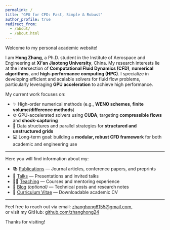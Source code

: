 ```yaml
---
permalink: /
title: "GPU for CFD: Fast, Simple & Robust"
author_profile: true
redirect_from: 
  - /about/
  - /about.html
---
```


Welcome to my personal academic website!  

I am **Hong Zhang**, a Ph.D. student in the Institute of Aerospace and Engineering at **Xi'an Jiaotong University**, China. My research interests lie at the intersection of **Computational Fluid Dynamics (CFD)**, **numerical algorithms**, and **high-performance computing (HPC)**. I specialize in developing efficient and scalable solvers for fluid flow problems, particularly leveraging **GPU acceleration** to achieve high performance.

My current work focuses on:
- ✨ High-order numerical methods (e.g., **WENO schemes**, **finite volume/difference methods**)
- ⚙️ GPU-accelerated solvers using **CUDA**, targeting **compressible flows** and **shock-capturing**
- 🧮 Data structures and parallel strategies for **structured and unstructured grids**
- 💻 Long-term goal: building a **modular, robust CFD framework** for both academic and engineering use

---

Here you will find information about my:

- 📚 [Publications](/publications/) — Journal articles, conference papers, and preprints
- 🎤 [Talks](/talks/) — Presentations and invited talks
- 🧑‍🏫 [Teaching](/teaching/) — Courses and mentoring experience
- 📝 [Blog](/blog/) *(optional)* — Technical posts and research notes
- 📄 [Curriculum Vitae](/cv/) — Downloadable academic CV

---

Feel free to reach out via email: [zhanghong6155@gmail.com](mailto:zhanghong6155@gmail.com),  
or visit my GitHub: [github.com/zhanghong24](https://github.com/zhanghong24)

Thanks for visiting!
